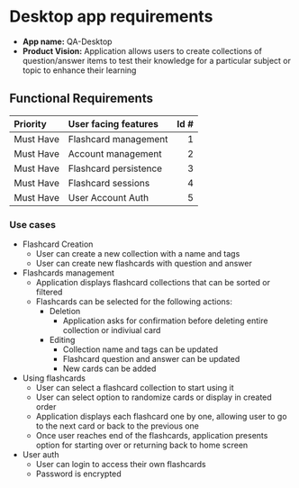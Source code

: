 # Desktop app requirements

- **App name:** QA-Desktop 
- **Product Vision:** Application allows users to create collections of question/answer items to test their knowledge for a particular subject or topic to enhance their learning

## Functional Requirements
|Priority|User facing features| Id # |
| :---| :---| ---:|
| Must Have | Flashcard management  | 1 |
| Must Have | Account management | 2 |
| Must Have | Flashcard persistence | 3 |
| Must Have | Flashcard sessions | 4 |
| Must Have | User Account Auth | 5 |
  
### Use cases
- Flashcard Creation
  - User can create a new collection with a name and tags
  - User can create new flashcards with question and answer
- Flashcards management
  - Application displays flashcard collections that can be sorted or filtered
  - Flashcards can be selected for the following actions:
    - Deletion
      - Application asks for confirmation before deleting entire collection or indiviual card
    - Editing
      - Collection name and tags can be updated
      - Flashcard question and answer can be updated
      - New cards can be added
- Using flashcards
  - User can select a flashcard collection to start using it
  - User can select option to randomize cards or display in created order
  - Application displays each flashcard one by one, allowing user to go to the next card or back to the previous one
  - Once user reaches end of the flashcards, application presents option for starting over or returning back to home screen
- User auth
  - User can login to access their own flashcards
  - Password is encrypted
